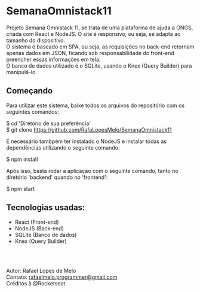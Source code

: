 # SemanaOmnistack11

  Projeto Semana Omnistack 11, se trata de uma plataforma de ajuda a ONGS, criada com React e NodeJS. O site é responsivo, ou seja, se adapta ao tamanho do dispositivo. <br>
  O sistema é baseado em SPA, ou seja, as requisições no back-end retornam apenas dados em JSON, ficando sob responsabilidade do front-end preencher essas informações em tela. <br>
  O banco de dados utilizado é o SQLite, usando o Knex (Query Builder) para manipulá-lo. 
  
## Começando

Para utilizar este sistema, baixe todos os arquivos do repositório com os seguintes comandos:

$ cd 'Diretório de sua preferência' <br>
$ git clone https://github.com/RafaLopesMelo/SemanaOmnistack11

É necessário tambpém ter instalado o NodeJS e instalar todas as dependências utilizando o seguinte comando:

  $ npm install
  
Após isso, basta rodar a aplicação com o seguinte comando, tanto no diretório 'backend' quando no 'frontend':

  $ npm start
  
## Tecnologias usadas:

  - React (Front-end)
  - NodeJS (Back-end)
  - SQLite (Banco de dados)
  - Knex (Query Builder)
  
  <br><br>
  
  Autor: Rafael Lopes de Melo <br>
  Contato: rafaelmelo.programmer@gmail.com <br>
  Créditos à @Rocketseat
